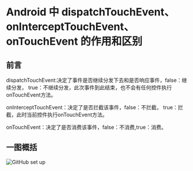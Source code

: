 
# Android 中 dispatchTouchEvent、onInterceptTouchEvent、onTouchEvent 的作用和区别


## 前言

dispatchTouchEvent:决定了事件是否继续分发下去和是否响应事件，false：继续分发，
true：不继续分发，此次事件到此结束，也不会有任何控件执行onTouchEvent方法。

onInterceptTouchEvent：决定了是否拦截该事件，false：不拦截，
true：拦截，此时当前控件执行onTouchEvent方法。

onTouchEvent：决定了是否消费该事件，false：不消费,true：消费。


## 一图概括



![GitHub set up](images/2019110111482050.png)
